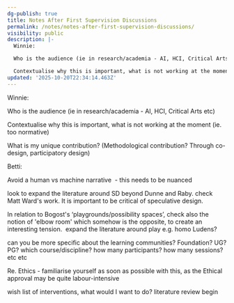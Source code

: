 ```yaml
---
dg-publish: true
title: Notes After First Supervision Discussions
permalink: /notes/notes-after-first-supervision-discussions/
visibility: public
description: |-
  Winnie:

  Who is the audience (ie in research/academia - AI, HCI, Critical Arts etc)

  Contextualise why this is important, what is not working at the moment (ie.
updated: '2025-10-20T22:34:14.463Z'
---
```

Winnie:

Who is the audience (ie in research/academia - AI, HCI, Critical Arts etc)

Contextualise why this is important, what is not working at the moment (ie. too normative)

What is my unique contribution? (Methodological contribution? Through co-design, participatory design)

Betti:

Avoid a human vs machine narrative  - this needs to be nuanced

look to expand the literature around SD beyond Dunne and Raby. check Matt Ward's work. It is important to be critical of speculative design.  

In relation to Bogost's ‘playgrounds/possibility spaces’, check also the notion of 'elbow room' which somehow is the opposite, to create an interesting tension.  expand the literature around play e.g. homo Ludens?

can you be more specific about the learning communities? Foundation? UG? PG? which course/discipline? how many participants? how many sessions? etc etc

Re. Ethics - familiarise yourself as soon as possible with this, as the Ethical approval may be quite labour-intensive

wish list of interventions, what would I want to do? literature review begin
